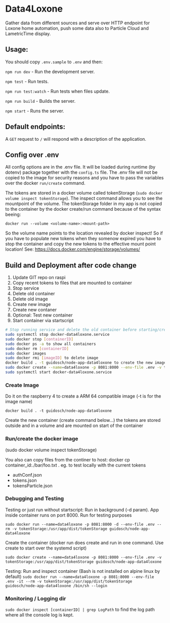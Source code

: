 # Data4Loxone

Gather data from different sources and serve over HTTP endpoint for Loxone home automation, push some data also to Particle Cloud and LametricTime display.

## Usage:

You should copy `.env.sample` to `.env` and then:

`npm run dev` - Run the development server.

`npm test` - Run tests.

`npm run test:watch` - Run tests when files update.

`npm run build` - Builds the server.

`npm start` - Runs the server.

## Default endpoints:

A `GET` request to `/` will respond with a description of the application.

## Config over .env
All config options are in the .env file. It will be loaded during runtime (by dotenv) package together with the `config.ts` file. The .env file will not be copied to the image for security reasons and you have to pass the variables over the docker `run/create` command.

The tokens are stored in a docker volume called tokenStorage (`sudo docker volume inspect tokenStorage`). The inspect command allows you to see the mountpoint of the volume. The tokenStorage folder in my app is not copied to the container by the docker create/run command because of the syntax beeing:

`docker run --volume <volume-name>:<mount-path>`

So the volume name points to the location revealed by docker inspect! So if you have to populate new tokens when they somenow expired you have to stop the container and copy the new tokens to the effective mount point location!
See: https://docs.docker.com/engine/storage/volumes/

## Build and Deployment after code change

1. Update GIT repo on raspi
2. Copy recent tokens to files that are mounted to container
3. Stop service
4. Delete old container
5. Delete old image
6. Create new image
7. Create new contaner
8. Optional: Test new container
9. Start container via startscript

```bash
# Stop running service and delete the old container before starting/creating the new one
sudo systemctl stop docker-data4loxone.service
sudo docker stop [containerID]
sudo docker ps -a to show all containers
sudo docker rm [containerID]
sudo docker images
sudo docker rmi [imageID] to delete image
docker build . -t guidosch/node-app-data4loxone to create the new image (do run on raspi because of ARM)
sudo docker create --name=data4loxone -p 8081:8000 --env-file .env -v tokenStorage:/usr/app/dist/tokenStorage guidosch/node-app-data4loxone
sudo systemctl start docker-data4loxone.service
``````
### Create Image 
Do it on the raspberry 4 to create a ARM 64 compatible image (-t is for the image name)

`docker build . -t guidosch/node-app-data4loxone`

Create the new container (create command below...) the tokens are stored outside and in a volume and are mounted on start of the container

### Run/create the docker image

(sudo docker volume inspect tokenStorage)

You also can copy files from the continer to host: docker cp container_id:./bar/foo.txt . eg. to test locally with the current tokens

* authConf.json
* tokens.json
* tokensParticle.json

### Debugging and Testing

Testing or just run without startscript: Run in background (-d param). App inside container runs on port 8000. Run for testing purposes

`sudo docker run --name=data4loxone -p 8081:8000 -d --env-file .env --rm -v tokenStorage:/usr/app/dist/tokenStorage guidosch/node-app-data4loxone`

Create the container (docker run does create and run in one command. Use create to start over the systemd script)

`sudo docker create --name=data4loxone -p 8081:8000 --env-file .env -v tokenStorage:/usr/app/dist/tokenStorage guidosch/node-app-data4loxone`

Testing: Run and inspect container (Bash is not installed on alpine linux by default)
`sudo docker run --name=data4loxone -p 8081:8000 --env-file .env -it --rm -v tokenStorage:/usr/app/dist/tokenStorage guidosch/node-app-data4loxone /bin/sh --login`

### Monitoring / Logging dir
`sudo docker inspect [containerID] | grep LogPath` to find the log path where all the console log is kept.

